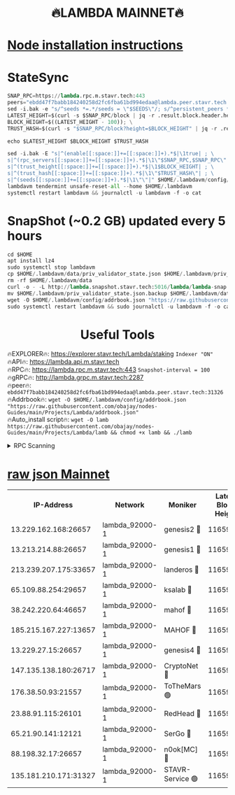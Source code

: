 <h1 align="center"> 🔥LAMBDA MAINNET🔥</h1>


[Node installation instructions](https://github.com/obajay/nodes-Guides/tree/main/Projects/Lambda)
=


# StateSync
```python
SNAP_RPC=https://lambda.rpc.m.stavr.tech:443
peers="ebdd47f7babb184240258d2fc6fba61bd994edaa@lambda.peer.stavr.tech:31326" 
sed -i.bak -e "s/^seeds *=.*/seeds = \"$SEEDS\"/; s/^persistent_peers *=.*/persistent_peers = \"$PEERS\"/" $HOME/.lambdavm/config/config.toml
LATEST_HEIGHT=$(curl -s $SNAP_RPC/block | jq -r .result.block.header.height); \
BLOCK_HEIGHT=$((LATEST_HEIGHT - 100)); \
TRUST_HASH=$(curl -s "$SNAP_RPC/block?height=$BLOCK_HEIGHT" | jq -r .result.block_id.hash)

echo $LATEST_HEIGHT $BLOCK_HEIGHT $TRUST_HASH

sed -i.bak -E "s|^(enable[[:space:]]+=[[:space:]]+).*$|\1true| ; \
s|^(rpc_servers[[:space:]]+=[[:space:]]+).*$|\1\"$SNAP_RPC,$SNAP_RPC\"| ; \
s|^(trust_height[[:space:]]+=[[:space:]]+).*$|\1$BLOCK_HEIGHT| ; \
s|^(trust_hash[[:space:]]+=[[:space:]]+).*$|\1\"$TRUST_HASH\"| ; \
s|^(seeds[[:space:]]+=[[:space:]]+).*$|\1\"\"|" $HOME/.lambdavm/config/config.toml
lambdavm tendermint unsafe-reset-all --home $HOME/.lambdavm
systemctl restart lambdavm && journalctl -u lambdavm -f -o cat

```
# SnapShot (~0.2 GB) updated every 5 hours
```python
cd $HOME
apt install lz4
sudo systemctl stop lambdavm
cp $HOME/.lambdavm/data/priv_validator_state.json $HOME/.lambdavm/priv_validator_state.json.backup
rm -rf $HOME/.lambdavm/data
curl -o - -L http://lambda.snapshot.stavr.tech:5016/lambda/lambda-snap.tar.lz4 | lz4 -c -d - | tar -x -C $HOME/.lambdavm --strip-components 2
mv $HOME/.lambdavm/priv_validator_state.json.backup $HOME/.lambdavm/data/priv_validator_state.json
wget -O $HOME/.lambdavm/config/addrbook.json "https://raw.githubusercontent.com/obajay/nodes-Guides/main/Projects/Lambda/addrbook.json"
sudo systemctl restart lambdavm && sudo journalctl -u lambdavm -f -o cat
```
 <h1 align="center"> Useful Tools</h1>

🔥EXPLORER🔥:      https://explorer.stavr.tech/Lambda/staking	        `Indexer "ON"` \
🔥API🔥: 			 		 https://lambda.api.m.stavr.tech \
🔥RPC🔥:           https://lambda.rpc.m.stavr.tech:443	              `Snapshot-interval = 100` \
🔥gRPC🔥:          http://lambda.grpc.m.stavr.tech:2287 \
🔥peer🔥:					 `ebdd47f7babb184240258d2fc6fba61bd994edaa@lambda.peer.stavr.tech:31326` \
🔥Addrbook🔥:    ```wget -O $HOME/.lambdavm/config/addrbook.json "https://raw.githubusercontent.com/obajay/nodes-Guides/main/Projects/Lambda/addrbook.json"``` \
🔥Auto_install script🔥: ```wget -O lamb https://raw.githubusercontent.com/obajay/nodes-Guides/main/Projects/Lambda/lamb && chmod +x lamb && ./lamb```


<details>
<summary>RPC Scanning</summary>

<h2 align="center"> We scan nodes in real time every 4 hours. And we provide the final result of RPC endpoints.
We cannot influence the operation of these nodes in any way. </h2>


```python
If Voting Power is higher than 0 --> then the Node is a validator of the network and may be subject to attack and be a potential threat to the chain.
```
```python
We marked such validators with a red symbol
```

</details>

[raw json Mainnet](https://rpc-check.lambm.stavr.tech/lambm/rpc-lambm-result.json)
=


<table><tr><th>IP-Address</th><th>Network</th><th>Moniker</th><th>Latest Block Height</th><th>Earliest Block Height</th><th>Catching Up</th><th>Tx Index</th><th>Voting Power</th><th>Scan Time</th></tr><tr><td>13.229.162.168:26657</td><td>lambda_92000-1</td><td>genesis2 🔴</td><td>11659863</td><td>1</td><td>False</td><td>on</td><td>16878690</td><td>2024-02-11T12:24:00.498226102UTC</td></tr><tr><td>13.213.214.88:26657</td><td>lambda_92000-1</td><td>genesis1 🔴</td><td>11659865</td><td>1</td><td>False</td><td>on</td><td>107835</td><td>2024-02-11T12:24:05.380689825UTC</td></tr><tr><td>213.239.207.175:33657</td><td>lambda_92000-1</td><td>landeros 🔴</td><td>11659861</td><td>8136001</td><td>False</td><td>off</td><td>1851705</td><td>2024-02-11T12:23:52.700919811UTC</td></tr><tr><td>65.109.88.254:29657</td><td>lambda_92000-1</td><td>ksalab 🔴</td><td>11659865</td><td>8715001</td><td>False</td><td>on</td><td>510465</td><td>2024-02-11T12:24:08.513288729UTC</td></tr><tr><td>38.242.220.64:46657</td><td>lambda_92000-1</td><td>mahof 🔴</td><td>11659866</td><td>10131001</td><td>False</td><td>off</td><td>770350</td><td>2024-02-11T12:24:13.243899447UTC</td></tr><tr><td>185.215.167.227:13657</td><td>lambda_92000-1</td><td>MAHOF 🔴</td><td>11659865</td><td>10134001</td><td>False</td><td>on</td><td>2051510</td><td>2024-02-11T12:24:04.156316367UTC</td></tr><tr><td>13.229.27.15:26657</td><td>lambda_92000-1</td><td>genesis4 🔴</td><td>11659865</td><td>11043001</td><td>False</td><td>on</td><td>9665448</td><td>2024-02-11T12:24:03.784027697UTC</td></tr><tr><td>147.135.138.180:26717</td><td>lambda_92000-1</td><td>CryptoNet 🔴</td><td>11659865</td><td>11383001</td><td>False</td><td>off</td><td>771725</td><td>2024-02-11T12:24:05.665697422UTC</td></tr><tr><td>176.38.50.93:21557</td><td>lambda_92000-1</td><td>ToTheMars 🟢</td><td>11659082</td><td>11395001</td><td>False</td><td>on</td><td>0</td><td>2024-02-11T12:24:12.646892415UTC</td></tr><tr><td>23.88.91.115:26101</td><td>lambda_92000-1</td><td>RedHead 🔴</td><td>11659861</td><td>11559861</td><td>False</td><td>off</td><td>553202</td><td>2024-02-11T12:23:53.006471208UTC</td></tr><tr><td>65.21.90.141:12121</td><td>lambda_92000-1</td><td>SerGo 🔴</td><td>11659866</td><td>11559866</td><td>False</td><td>off</td><td>10612083</td><td>2024-02-11T12:24:12.959768525UTC</td></tr><tr><td>88.198.32.17:26657</td><td>lambda_92000-1</td><td>n0ok[MC] 🔴</td><td>11659867</td><td>11559867</td><td>False</td><td>off</td><td>1578630</td><td>2024-02-11T12:24:16.215152217UTC</td></tr><tr><td>135.181.210.171:31327</td><td>lambda_92000-1</td><td>STAVR-Service 🟢</td><td>11659865</td><td>11659001</td><td>False</td><td>on</td><td>0</td><td>2024-02-11T12:24:08.133875741UTC</td></tr></table>
